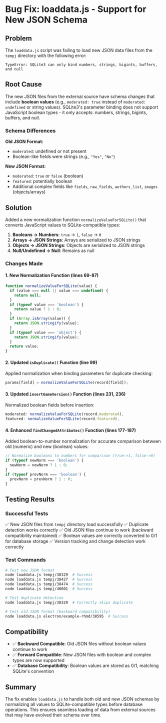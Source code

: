 # Bug Fix: loaddata.js - Support for New JSON Schema

## Problem
The `loaddata.js` script was failing to load new JSON data files from the `tempj` directory with the following error:

```
TypeError: SQLite3 can only bind numbers, strings, bigints, buffers, and null
```

## Root Cause
The new JSON files from the external source have schema changes that include **boolean values** (e.g., `moderated: true` instead of `moderated: undefined` or string values). SQLite3's parameter binding does not support JavaScript boolean types - it only accepts: numbers, strings, bigints, buffers, and null.

### Schema Differences
**Old JSON Format:**
- `moderated`: undefined or not present
- Boolean-like fields were strings (e.g., `"Yes"`, `"No"`)

**New JSON Format:**
- `moderated`: `true` or `false` (boolean)
- `featured`: potentially boolean
- Additional complex fields like `fields`, `raw_fields`, `authors_list`, `images` (objects/arrays)

## Solution
Added a new normalization function `normalizeValueForSQLite()` that converts JavaScript values to SQLite-compatible types:

1. **Booleans → Numbers**: `true` → `1`, `false` → `0`
2. **Arrays → JSON Strings**: Arrays are serialized to JSON strings
3. **Objects → JSON Strings**: Objects are serialized to JSON strings
4. **Null/Undefined → Null**: Remains as null

### Changes Made

#### 1. New Normalization Function (lines 69-87)
```javascript
function normalizeValueForSQLite(value) {
  if (value === null || value === undefined) {
    return null;
  }
  if (typeof value === 'boolean') {
    return value ? 1 : 0;
  }
  if (Array.isArray(value)) {
    return JSON.stringify(value);
  }
  if (typeof value === 'object') {
    return JSON.stringify(value);
  }
  return value;
}
```

#### 2. Updated `isDuplicate()` Function (line 99)
Applied normalization when binding parameters for duplicate checking:
```javascript
params[field] = normalizeValueForSQLite(record[field]);
```

#### 3. Updated `insertGameVersion()` Function (lines 231, 236)
Normalized boolean fields before insertion:
```javascript
moderated: normalizeValueForSQLite(record.moderated),
featured: normalizeValueForSQLite(record.featured),
```

#### 4. Enhanced `findChangedAttributes()` Function (lines 177-187)
Added boolean-to-number normalization for accurate comparison between old (numeric) and new (boolean) values:
```javascript
// Normalize booleans to numbers for comparison (true->1, false->0)
if (typeof newNorm === 'boolean') {
  newNorm = newNorm ? 1 : 0;
}
if (typeof prevNorm === 'boolean') {
  prevNorm = prevNorm ? 1 : 0;
}
```

## Testing Results

### Successful Tests
✅ New JSON files from `tempj` directory load successfully
✅ Duplicate detection works correctly
✅ Old JSON files continue to work (backward compatibility maintained)
✅ Boolean values are correctly converted to 0/1 for database storage
✅ Version tracking and change detection work correctly

### Test Commands
```bash
# Test new JSON format
node loaddata.js tempj/38329  # Success
node loaddata.js tempj/38427  # Success
node loaddata.js tempj/38474  # Success
node loaddata.js tempj/40001  # Success

# Test duplicate detection
node loaddata.js tempj/38329  # Correctly skips duplicate

# Test old JSON format (backward compatibility)
node loaddata.js electron/example-rhmd/38595  # Success
```

## Compatibility
- ✅ **Backward Compatible**: Old JSON files without boolean values continue to work
- ✅ **Forward Compatible**: New JSON files with boolean and complex types are now supported
- ✅ **Database Compatibility**: Boolean values are stored as 0/1, matching SQLite's convention

## Summary
The fix enables `loaddata.js` to handle both old and new JSON schemas by normalizing all values to SQLite-compatible types before database operations. This ensures seamless loading of data from external sources that may have evolved their schema over time.

